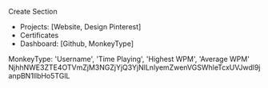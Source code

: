 Create Section

- Projects: [Website, Design Pinterest]
- Certificates
- Dashboard: [Github, MonkeyType]

MonkeyType: 'Username', 'Time Playing', 'Highest WPM', 'Average WPM'  
NjhhNWE3ZTE4OTVmZjM3NGZjYjQ3YjNlLnlyemZwenVGSWhleTcxUVJwdl9janpBN1llbHo5TGlL